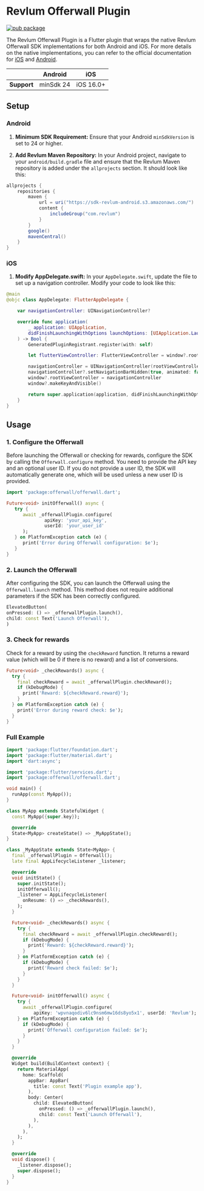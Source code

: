 # Revlum Offerwall Plugin

[![pub package](https://img.shields.io/pub/v/revlum_offerwall.svg)](https://pub.dev/packages/revlum_offerwall)

The Revlum Offerwall Plugin is a Flutter plugin that wraps the native Revlum Offerwall SDK implementations for both Android and iOS. For more details on the native implementations, you can refer to the official documentation for [iOS](https://developer.revlum.com/docs/ios) and [Android](https://developer.revlum.com/docs/revlum-android-sdk).

|             | Android | iOS   |
|-------------|---------|-------|
| **Support** | minSdk 24 | iOS 16.0+ |

## Setup

### Android

1. **Minimum SDK Requirement:**
   Ensure that your Android `minSdkVersion` is set to 24 or higher.

2. **Add Revlum Maven Repository:**
   In your Android project, navigate to your `android/build.gradle` file and ensure that the Revlum Maven repository is added under the `allprojects` section. It should look like this:

```gradle
allprojects {
    repositories {
        maven {
            url = uri("https://sdk-revlum-android.s3.amazonaws.com/")
            content {
                includeGroup("com.revlum")
            }
        }
        google()
        mavenCentral()
    }
}
```

### iOS

1. **Modify AppDelegate.swift:**
   In your `AppDelegate.swift`, update the file to set up a navigation controller. Modify your code to look like this:

```swift
@main
@objc class AppDelegate: FlutterAppDelegate {

    var navigationController: UINavigationController?

    override func application(
        _ application: UIApplication,
        didFinishLaunchingWithOptions launchOptions: [UIApplication.LaunchOptionsKey: Any]?
    ) -> Bool {
        GeneratedPluginRegistrant.register(with: self)

        let flutterViewController: FlutterViewController = window?.rootViewController as! FlutterViewController

        navigationController = UINavigationController(rootViewController: flutterViewController)
        navigationController?.setNavigationBarHidden(true, animated: false)
        window?.rootViewController = navigationController
        window?.makeKeyAndVisible()

        return super.application(application, didFinishLaunchingWithOptions: launchOptions);
    }
}
```

## Usage

### 1. Configure the Offerwall

Before launching the Offerwall or checking for rewards, configure the SDK by calling the `Offerwall.configure` method. You need to provide the API key and an optional user ID. If you do not provide a user ID, the SDK will automatically generate one, which will be used unless a new user ID is provided.

```dart
import 'package:offerwall/offerwall.dart';

Future<void> initOfferwall() async {
   try {
      await _offerwallPlugin.configure(
              apiKey: 'your_api_key',
              userId: 'your_user_id'
      );
   } on PlatformException catch (e) {
      print('Error during Offerwall configuration: $e');
   }
}
```

### 2. Launch the Offerwall

After configuring the SDK, you can launch the Offerwall using the `Offerwall.launch` method. This method does not require additional parameters if the SDK has been correctly configured.

```dart
ElevatedButton(
onPressed: () => _offerwallPlugin.launch(),
child: const Text('Launch Offerwall'),
)
```

### 3. Check for rewards

Check for a reward by using the `checkReward` function. It returns a reward value (which will be 0 if there is no reward) and a list of conversions.

```dart
Future<void> _checkRewards() async {
  try {
    final checkReward = await _offerwallPlugin.checkReward();
    if (kDebugMode) {
      print('Reward: ${checkReward.reward}');
    }
  } on PlatformException catch (e) {
    print('Error during reward check: $e');
  }
}
```

### Full Example

```dart
import 'package:flutter/foundation.dart';
import 'package:flutter/material.dart';
import 'dart:async';

import 'package:flutter/services.dart';
import 'package:offerwall/offerwall.dart';

void main() {
  runApp(const MyApp());
}

class MyApp extends StatefulWidget {
  const MyApp({super.key});

  @override
  State<MyApp> createState() => _MyAppState();
}

class _MyAppState extends State<MyApp> {
  final _offerwallPlugin = Offerwall();
  late final AppLifecycleListener _listener;

  @override
  void initState() {
    super.initState();
    initOfferwall();
    _listener = AppLifecycleListener(
      onResume: () => _checkRewards(),
    );
  }

  Future<void> _checkRewards() async {
    try {
      final checkReward = await _offerwallPlugin.checkReward();
      if (kDebugMode) {
        print('Reward: ${checkReward.reward}');
      }
    } on PlatformException catch (e) {
      if (kDebugMode) {
        print('Reward check failed: $e');
      }
    }
  }

  Future<void> initOfferwall() async {
    try {
      await _offerwallPlugin.configure(
          apiKey: 'wpvnaqodiv6lc9nsm6mw16ds8yo5x1', userId: 'Revlum');
    } on PlatformException catch (e) {
      if (kDebugMode) {
        print('Offerwall configuration failed: $e');
      }
    }
  }

  @override
  Widget build(BuildContext context) {
    return MaterialApp(
      home: Scaffold(
        appBar: AppBar(
          title: const Text('Plugin example app'),
        ),
        body: Center(
          child: ElevatedButton(
            onPressed: () => _offerwallPlugin.launch(),
            child: const Text('Launch Offerwall'),
          ),
        ),
      ),
    );
  }

  @override
  void dispose() {
    _listener.dispose();
    super.dispose();
  }
}
```
